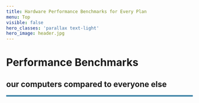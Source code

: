 ```yaml
---
title: Hardware Performance Benchmarks for Every Plan
menu: Top
visible: false
hero_classes: 'parallax text-light'
hero_image: header.jpg
---
```


<div class="intro-wrapper">
  <div class="intro" style="border-bottom: 4px solid #3b81a5;">
    <h1>Performance <strong>Benchmarks</strong></h1>
    <h2>our computers compared to everyone else</h2>
</div>
</div>
<div class="tools-strip" style="display:none;">
    <a href="#hardware"><div class="tools-buttons">Hardware</div></a><a href="#latency"><div class="tools-buttons tools-buttons-last">Latency</div></a>
</div>